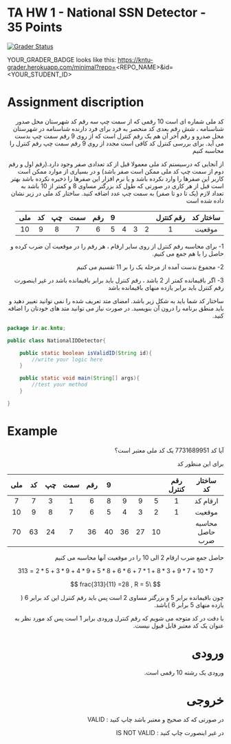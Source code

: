 # TA HW 1 - National SSN Detector - 35 Points

[![Grader Status](YOUR_GRADER_BADGE)](YOUR_GRADER_BADGE)

YOUR_GRADER_BADGE looks like this: https://kntu-grader.herokuapp.com/minimal?repo=<REPO_NAME>&id=<YOUR_STUDENT_ID>



# Assignment discription

<div dir="rtl" align="right">
کد ملی شماره ای است 10 رقمی که از سمت چپ سه رقم کد شهرستان محل صدور شناسنامه ، شش رقم بعدی کد منحصر به فرد برای فرد دارنده شناسنامه در شهرستان محل صدرو و رقم آخر آن هم یک رقم کنترل است که از روی 9 رقم سمت چپ بدست می آید. برای بررسی کنترل کد کافی است مجدد از روی 9 رقم سمت چپ رقم کنترل را محاسبه کنیم

از آنجایی که درسیستم کد ملی معمولا قبل از کد تعدادی صفر وجود دارد.(رقم اول و رقم دوم از سمت چپ کد ملی ممکن است صفر باشد) و در بسیاری از موارد ممکن است کاربر این صفرها را وارد نکرده باشد و یا نرم افزار این صفرها را ذخیره نکرده باشد بهتر است قبل از هر کاری در صورتی که طول کد بزرگتر مساوی 8 و کمتر از 10 باشد به تعداد لازم (یک تا دو تا صفر) به سمت چپ عدد اضافه کنید. ساختار کد ملی 
در زیر نشان داده شده است


|ساختار کد       | رقم کنترل |  |  | |   9| رقم |سمت| چپ| کد| ملی   |
|:-------------:|:---------:|:----:|:-:|:-:|:-:|:-:|:-:|:-:|:-:|:--:|
|    موقعیت     |    1      |   2  | 3 | 4 | 5 | 6 | 7 | 8 | 9 | 10 |



1- برای محاسبه رقم کنترل از روی سایر ارقام ، هر رقم را در موقعیت آن ضرب کرده و حاصل را با هم جمع می کنیم.

2- مجموع بدست آمده از مرحله یک را بر 11 تقسیم می کنیم

3- اگر باقیمانده کمتر از 2 باشد ، رقم کنترل باید برابر باقیمانده باشد در غیر اینصورت رقم کنترل باید برابر یازده منهای باقیمانده باشد

ساختار کد شما باید به شکل زیر باشد. امضای متد تعریف شده را نمی توانید تغییر دهید و باید منطق برنامه را درون آن بنویسید. در صورت نیاز می توانید متد های خودتان را اضافه کنید.
</div>



```java
package ir.ac.kntu;

public class NationalIDDetector{

    public static boolean isValidID(String id){
        //write your logic here
    }

    public static void main(String[] args){
        //test your method
    }

}
```


# Example

<div dir="rtl" align="right">
آیا کد 7731689951 یک کد ملی معتبر است؟

برای این منظور کد

|ساختار کد       | رقم کنترل |  |  | |   9| رقم |سمت| چپ| کد| ملی   |
|:-------------:|:---------:|:----:|:-:|:-:|:-:|:-:|:-:|:-:|:-:|:--:|
|    ارقام کد   |    1      |   5  | 9 | 9 | 8 | 6 | 1 | 3 | 7 | 7 |
|    موقعیت     |    1      |   2  | 3 | 4 | 5 | 6 | 7 | 8 | 9 | 10 |
|محاسبه حاصل ضرب|      |   10  | 27 | 36 | 40 | 36 | 7 | 24 | 63 | 70 |

حاصل جمع ضرب ارقام 2 الی 10 را در موقعیت آنها محاسبه می کنیم

$$ 7*10+7*9+3*8+1*7+6*6+8*5+9*4+9*3+5*2=313 $$

$$ \frac{313}{11} =28 , R = 5 $$

چون باقیمانده برابر 5 و بزرگتر مساوی 2 است پس باید رقم کنترل این کد برابر 6 ( یازده منهای 5 برابر 6 )باشد.

با دقت در کد متوجه می شویم که رقم کنترل ورودی برابر 1 است پس کد مورد نظر به عنوان یک کد معتبر قابل قبول نیست.


# ورودی
ورودی یک رشته 10 رقمی است.
# خروجی
در صورتی که کد صحیح و معتبر باشد چاپ کنید : VALID

در غیر اینصورت چاپ کنید : IS NOT VALID    
    
</div>
